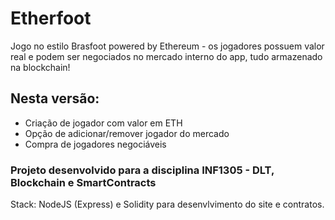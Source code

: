 # Etherfoot

Jogo no estilo Brasfoot powered by Ethereum - os jogadores possuem valor real e podem ser negociados no mercado interno do app, tudo armazenado na blockchain!

## Nesta versão:
* Criação de jogador com valor em ETH
* Opção de adicionar/remover jogador do mercado
* Compra de jogadores negociáveis

### Projeto desenvolvido para a disciplina INF1305 - DLT, Blockchain e SmartContracts

Stack: NodeJS (Express) e Solidity para desenvlvimento do site e contratos.
